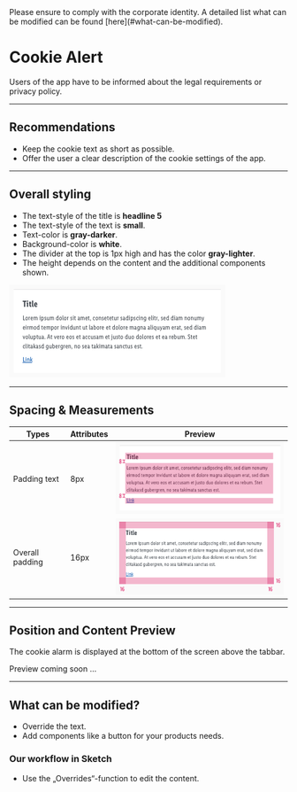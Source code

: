 <AlertInfo alertHeadline="Modifiable">
Please ensure to comply with the corporate identity. A detailed list what can be modified can be found [here](#what-can-be-modified).
</AlertInfo>


# Cookie Alert

Users of the app have to be informed about the legal requirements or privacy policy.

---

## Recommendations

- Keep the cookie text as short as possible.
- Offer the user a clear description of the cookie settings of the app.

---

## Overall styling

- The text-style of the title is **headline 5**
- The text-style of the text is **small**.
- Text-color is **gray-darker**.
- Background-color is **white**.
- The divider at the top is 1px high and has the color **gray-lighter**.
- The height depends on the content and the additional components shown.

![Cookie alert](assets/preview@1x.png)

---

## Spacing & Measurements

| Types | Attributes | Preview |
|---|---|---|
| Padding text | 8px | ![vertical spacing](assets/vertical-spacing@1x.png) |
| Overall padding | 16px | ![padding](assets/padding@1x.png) |

---

## Position and Content Preview

The cookie alarm is displayed at the bottom of the screen above the tabbar.

Preview coming soon ...

---

## What can be modified?

- Override the text.
- Add components like a button for your products needs.

### Our workflow in Sketch

- Use the „Overrides“-function to edit the content.
